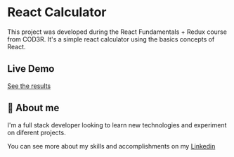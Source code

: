 # React Calculator

This project was developed during the React Fundamentals + Redux course from COD3R. It's a simple react calculator using the basics concepts of React.

## Live Demo

[See the results](https://react-calculator-plum.vercel.app/)

## 🚀 About me

I'm a full stack developer looking to learn new technologies and experiment on diferent projects.

You can see more about my skills and accomplishments on my [Linkedin](https://www.linkedin.com/in/gabriel-gon%C3%A7alves-397abb145/)
